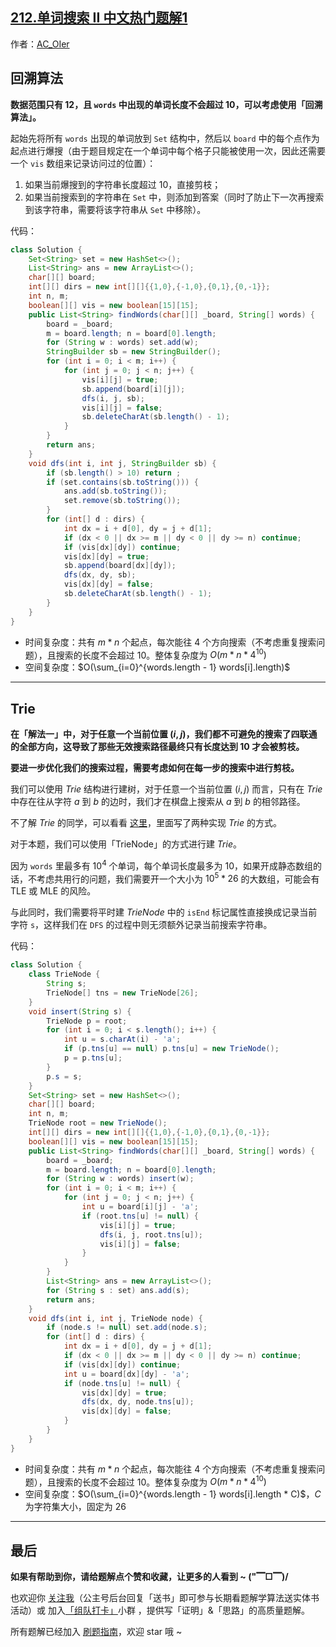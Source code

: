 ## [212.单词搜索 II 中文热门题解1](https://leetcode.cn/problems/word-search-ii/solutions/100000/gong-shui-san-xie-yi-ti-shuang-jie-hui-s-am8f)

作者：[AC_OIer](https://leetcode.cn/u/AC_OIer)
## 回溯算法

**数据范围只有 $12$，且 `words` 中出现的单词长度不会超过 $10$，可以考虑使用「回溯算法」。**

起始先将所有 `words` 出现的单词放到 `Set` 结构中，然后以 `board` 中的每个点作为起点进行爆搜（由于题目规定在一个单词中每个格子只能被使用一次，因此还需要一个 `vis` 数组来记录访问过的位置）：

1. 如果当前爆搜到的字符串长度超过 $10$，直接剪枝；
2. 如果当前搜索到的字符串在 `Set` 中，则添加到答案（同时了防止下一次再搜索到该字符串，需要将该字符串从 `Set` 中移除）。

代码：
```Java []
class Solution {
    Set<String> set = new HashSet<>();
    List<String> ans = new ArrayList<>();
    char[][] board;
    int[][] dirs = new int[][]{{1,0},{-1,0},{0,1},{0,-1}};
    int n, m;
    boolean[][] vis = new boolean[15][15];
    public List<String> findWords(char[][] _board, String[] words) {
        board = _board;
        m = board.length; n = board[0].length;
        for (String w : words) set.add(w);
        StringBuilder sb = new StringBuilder();
        for (int i = 0; i < m; i++) {
            for (int j = 0; j < n; j++) {
                vis[i][j] = true;
                sb.append(board[i][j]);
                dfs(i, j, sb);
                vis[i][j] = false;
                sb.deleteCharAt(sb.length() - 1);
            }
        }
        return ans;
    }
    void dfs(int i, int j, StringBuilder sb) {
        if (sb.length() > 10) return ;
        if (set.contains(sb.toString())) {
            ans.add(sb.toString());
            set.remove(sb.toString());
        }
        for (int[] d : dirs) {
            int dx = i + d[0], dy = j + d[1];
            if (dx < 0 || dx >= m || dy < 0 || dy >= n) continue;
            if (vis[dx][dy]) continue;
            vis[dx][dy] = true;
            sb.append(board[dx][dy]);
            dfs(dx, dy, sb);
            vis[dx][dy] = false;
            sb.deleteCharAt(sb.length() - 1);
        }
    }
}
```
* 时间复杂度：共有 $m * n$ 个起点，每次能往 $4$ 个方向搜索（不考虑重复搜索问题），且搜索的长度不会超过 $10$。整体复杂度为 $O(m * n * 4^{10})$
* 空间复杂度：$O(\sum_{i=0}^{words.length - 1} words[i].length)$


---

## Trie 

**在「解法一」中，对于任意一个当前位置 $(i, j)$，我们都不可避免的搜索了四联通的全部方向，这导致了那些无效搜索路径最终只有长度达到 $10$ 才会被剪枝。**

**要进一步优化我们的搜索过程，需要考虑如何在每一步的搜索中进行剪枝。**

我们可以使用 $Trie$ 结构进行建树，对于任意一个当前位置 $(i, j)$ 而言，只有在 $Trie$ 中存在往从字符 $a$ 到 $b$ 的边时，我们才在棋盘上搜索从 $a$ 到 $b$ 的相邻路径。

不了解 $Trie$ 的同学，可以看看 [这里](https://mp.weixin.qq.com/s?__biz=MzU4NDE3MTEyMA==&mid=2247488490&idx=1&sn=db2998cb0e5f08684ee1b6009b974089&chksm=fd9cb8f5caeb31e3f7f67dba981d8d01a24e26c93ead5491edb521c988adc0798d8acb6f9e9d&token=1232059512&lang=zh_CN#rd)，里面写了两种实现 $Trie$ 的方式。

对于本题，我们可以使用「TrieNode」的方式进行建 $Trie$。

因为 `words` 里最多有 $10^4$ 个单词，每个单词长度最多为 $10$，如果开成静态数组的话，不考虑共用行的问题，我们需要开一个大小为 $10^5 * 26$ 的大数组，可能会有 TLE 或 MLE 的风险。

与此同时，我们需要将平时建 $TrieNode$ 中的 `isEnd` 标记属性直接换成记录当前字符 `s`，这样我们在 `DFS` 的过程中则无须额外记录当前搜索字符串。

代码：
```Java []
class Solution {
    class TrieNode {
        String s;
        TrieNode[] tns = new TrieNode[26];
    }
    void insert(String s) {
        TrieNode p = root;
        for (int i = 0; i < s.length(); i++) {
            int u = s.charAt(i) - 'a';
            if (p.tns[u] == null) p.tns[u] = new TrieNode();
            p = p.tns[u];
        }
        p.s = s;
    }
    Set<String> set = new HashSet<>();
    char[][] board;
    int n, m;
    TrieNode root = new TrieNode();
    int[][] dirs = new int[][]{{1,0},{-1,0},{0,1},{0,-1}};
    boolean[][] vis = new boolean[15][15];
    public List<String> findWords(char[][] _board, String[] words) {
        board = _board;
        m = board.length; n = board[0].length;
        for (String w : words) insert(w);
        for (int i = 0; i < m; i++) {
            for (int j = 0; j < n; j++) {
                int u = board[i][j] - 'a';
                if (root.tns[u] != null) {
                    vis[i][j] = true;
                    dfs(i, j, root.tns[u]);
                    vis[i][j] = false;
                }
            }
        }
        List<String> ans = new ArrayList<>();
        for (String s : set) ans.add(s);
        return ans;
    }
    void dfs(int i, int j, TrieNode node) {
        if (node.s != null) set.add(node.s);
        for (int[] d : dirs) {
            int dx = i + d[0], dy = j + d[1];
            if (dx < 0 || dx >= m || dy < 0 || dy >= n) continue;
            if (vis[dx][dy]) continue;
            int u = board[dx][dy] - 'a';
            if (node.tns[u] != null) {
                vis[dx][dy] = true;
                dfs(dx, dy, node.tns[u]);
                vis[dx][dy] = false;
            }
        }
    }
}
```
* 时间复杂度：共有 $m * n$ 个起点，每次能往 $4$ 个方向搜索（不考虑重复搜索问题），且搜索的长度不会超过 $10$。整体复杂度为 $O(m * n * 4^{10})$
* 空间复杂度：$O(\sum_{i=0}^{words.length - 1} words[i].length * C)$，$C$ 为字符集大小，固定为 $26$


---

## 最后

**如果有帮助到你，请给题解点个赞和收藏，让更多的人看到 ~ ("▔□▔)/**

也欢迎你 [关注我](https://oscimg.oschina.net/oscnet/up-19688dc1af05cf8bdea43b2a863038ab9e5.png)（公主号后台回复「送书」即可参与长期看题解学算法送实体书活动）或 加入[「组队打卡」](https://leetcode-cn.com/u/ac_oier/)小群 ，提供写「证明」&「思路」的高质量题解。

所有题解已经加入 [刷题指南](https://github.com/SharingSource/LogicStack-LeetCode/wiki)，欢迎 star 哦 ~ 